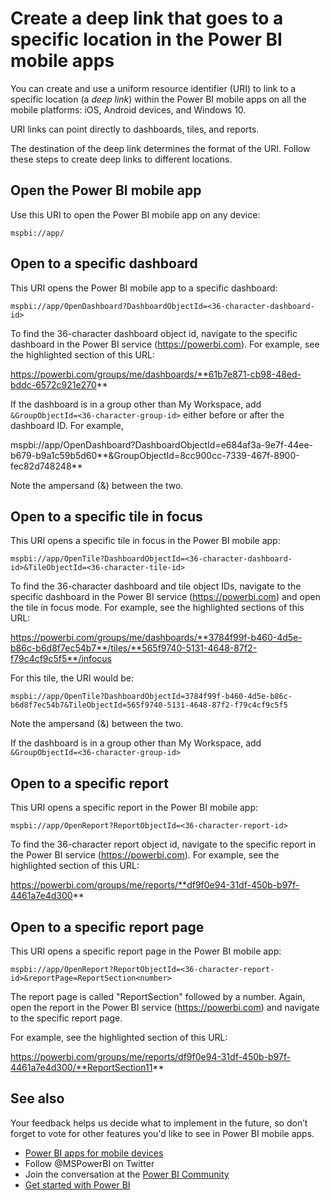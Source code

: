 <properties 
   pageTitle="Create a link that goes to a specific location in the Power BI mobile apps"
   description="Learn how to create a deep link to a specific dashboard, tile, or report in the Power BI mobile app with a uniform resource identifier (URI)."
   services="powerbi" 
   documentationCenter="" 
   authors="maggiesMSFT" 
   manager="mblythe" 
   backup=""
   editor=""
   tags=""
   qualityFocus="no"
   qualityDate=""/>
 
<tags
   ms.service="powerbi"
   ms.devlang="NA"
   ms.topic="article"
   ms.tgt_pltfrm="NA"
   ms.workload="powerbi"
   ms.date="11/08/2016"
   ms.author="maggies"/>

# Create a deep link that goes to a specific location in the Power BI mobile apps

You can create and use a uniform resource identifier (URI) to link to a specific location (a *deep link*) within the Power BI mobile apps on all the mobile platforms: iOS, Android devices, and Windows 10.

URI links can point directly to dashboards, tiles, and reports.

The destination of the deep link determines the format of the URI. Follow these steps to create deep links to different locations. 

## Open the Power BI mobile app

Use this URI to open the Power BI mobile app on any device:

    mspbi://app/


## Open to a specific dashboard

This URI opens the Power BI mobile app to a specific dashboard:

    mspbi://app/OpenDashboard?DashboardObjectId=<36-character-dashboard-id>

To find the 36-character dashboard object id, navigate to the specific dashboard in the Power BI service (https://powerbi.com). For example, see the highlighted section of this URL:

https://powerbi.com/groups/me/dashboards/**61b7e871-cb98-48ed-bddc-6572c921e270**

If the dashboard is in a group other than My Workspace, add `&GroupObjectId=<36-character-group-id>` either before or after the dashboard ID. For example, 

mspbi://app/OpenDashboard?DashboardObjectId=e684af3a-9e7f-44ee-b679-b9a1c59b5d60**&GroupObjectId=8cc900cc-7339-467f-8900-fec82d748248**

Note the ampersand (&) between the two.

## Open to a specific tile in focus

This URI opens a specific tile in focus in the Power BI mobile app:

    mspbi://app/OpenTile?DashboardObjectId=<36-character-dashboard-id>&TileObjectId=<36-character-tile-id>

To find the 36-character dashboard and tile object IDs, navigate to the specific dashboard in the Power BI service (https://powerbi.com) and open the tile in focus mode. For example, see the highlighted sections of this URL:

https://powerbi.com/groups/me/dashboards/**3784f99f-b460-4d5e-b86c-b6d8f7ec54b7**/tiles/**565f9740-5131-4648-87f2-f79c4cf9c5f5**/infocus

For this tile, the URI would be:

    mspbi://app/OpenTile?DashboardObjectId=3784f99f-b460-4d5e-b86c-b6d8f7ec54b7&TileObjectId=565f9740-5131-4648-87f2-f79c4cf9c5f5

Note the ampersand (&) between the two.

If the dashboard is in a group other than My Workspace, add `&GroupObjectId=<36-character-group-id>`

## Open to a specific report

This URI opens a specific report in the Power BI mobile app:

    mspbi://app/OpenReport?ReportObjectId=<36-character-report-id>

To find the 36-character report object id, navigate to the specific report in the Power BI service (https://powerbi.com). For example, see the highlighted section of this URL:

https://powerbi.com/groups/me/reports/**df9f0e94-31df-450b-b97f-4461a7e4d300**

## Open to a specific report page

This URI opens a specific report page in the Power BI mobile app:

    mspbi://app/OpenReport?ReportObjectId=<36-character-report-id>&reportPage=ReportSection<number>

The report page is called "ReportSection" followed by a number. Again, open the report in the Power BI service (https://powerbi.com) and navigate to the specific report page. 

For example, see the highlighted section of this URL:

https://powerbi.com/groups/me/reports/df9f0e94-31df-450b-b97f-4461a7e4d300/**ReportSection11**


## See also

Your feedback helps us decide what to implement in the future, so don’t forget to vote for other features you'd like to see in Power BI mobile apps. 

-   [Power BI apps for mobile devices](powerbi-power-bi-apps-for-mobile-devices.md)
-   Follow @MSPowerBI on Twitter
-   Join the conversation at the [Power BI Community](http://community.powerbi.com/)
-   [Get started with Power BI](powerbi-service-get-started.md)

